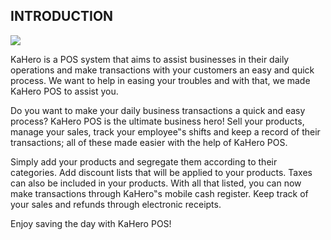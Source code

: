 ## INTRODUCTION

[![](http://img.youtube.com/vi/zgySSsmLvR0/0.jpg)](http://www.youtube.com/watch?v=zgySSsmLvR0 "")

KaHero is a POS system that aims to assist businesses in their
daily operations and make transactions with your customers an easy
and quick process. We want to help in easing your troubles and with
that, we made KaHero POS to assist you.

Do you want to make your daily business transactions a quick
and easy process? KaHero POS is the ultimate business hero! Sell
your products, manage your sales, track your employee‟s shifts and
keep a record of their transactions; all of these made easier with the
help of KaHero POS.

Simply add your products and segregate them according to their
categories. Add discount lists that will be applied to your products.
Taxes can also be included in your products. With all that listed, you
can now make transactions through KaHero‟s mobile cash register.
Keep track of your sales and refunds through electronic receipts.

Enjoy saving the day with KaHero POS!
